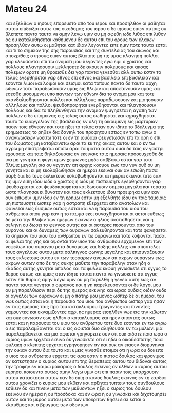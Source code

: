 # Mateu 24
και εξελθων ο ιησους επορευετο απο του ιερου και προσηλθον οι μαθηται αυτου επιδειξαι αυτω τας οικοδομας του ιερου
ο δε ιησους ειπεν αυτοις ου βλεπετε παντα ταυτα va αμην λεγω υμιν ου μη αφεθη ωδε λιθος επι λιθον ος ου καταλυθησεται
καθημενου δε αυτου επι του ορους των ελαιων προσηλθον αυτω οι μαθηται κατ ιδιαν λεγοντες ειπε ημιν ποτε ταυτα εσται και τι το σημειον της σης παρουσιας και της συντελειας του αιωνος
και αποκριθεις ο ιησους ειπεν αυτοις βλεπετε μη τις υμας πλανηση
πολλοι γαρ ελευσονται επι τω ονοματι μου λεγοντες εγω ειμι ο χριστος και πολλους πλανησουσιν
μελλησετε δε ακουειν πολεμους και ακοας πολεμων ορατε μη θροεισθε δει γαρ παντα γενεσθαι αλλ ουπω εστιν το τελος
εγερθησεται γαρ εθνος επι εθνος και βασιλεια επι βασιλειαν και εσονται λιμοι και λοιμοι και σεισμοι κατα τοπους
παντα δε ταυτα αρχη ωδινων
τοτε παραδωσουσιν υμας εις θλιψιν και αποκτενουσιν υμας και εσεσθε μισουμενοι υπο παντων των εθνων δια το ονομα μου
και τοτε σκανδαλισθησονται πολλοι και αλληλους παραδωσουσιν και μισησουσιν αλληλους
και πολλοι ψευδοπροφηται εγερθησονται και πλανησουσιν πολλους
και δια το πληθυνθηναι την ανομιαν ψυγησεται η αγαπη των πολλων
ο δε υπομεινας εις τελος ουτος σωθησεται
και κηρυχθησεται τουτο το ευαγγελιον της βασιλειας εν ολη τη οικουμενη εις μαρτυριον πασιν τοις εθνεσιν και τοτε ηξει το τελος
οταν ουν ιδητε το βδελυγμα της ερημωσεως το ρηθεν δια δανιηλ του προφητου εστως εν τοπω αγιω ο αναγινωσκων νοειτω
τοτε οι εν τη ιουδαια φευγετωσαν επι τα ορη
ο επι του δωματος μη καταβαινετω αραι τα εκ της οικιας αυτου 
και ο εν τω αγρω μη επιστρεψατω οπισω αραι τα ιματια αυτου
ουαι δε ταις εν γαστρι εχουσαις και ταις θηλαζουσαις εν εκειναις ταις ημεραις
προσευχεσθε δε ινα μη γενηται η φυγη υμων χειμωνος μηδε σαββατω 
εσται γαρ τοτε θλιψις μεγαλη οια ου γεγονεν απ αρχης κοσμου εως του νυν ουδ ου μη γενηται
και ει μη εκολοβωθησαν αι ημεραι εκειναι ουκ αν εσωθη πασα σαρξ δια δε τους εκλεκτους κολοβωθησονται αι ημεραι εκειναι
τοτε εαν τις υμιν ειπη ιδου ωδε ο χριστος η ωδε μη πιστευσητε
εγερθησονται γαρ ψευδοχριστοι και ψευδοπροφηται και δωσουσιν σημεια μεγαλα και τερατα ωστε πλανησαι ει δυνατον και τους εκλεκτους
ιδου προειρηκα υμιν 
εαν ουν ειπωσιν υμιν ιδου εν τη ερημω εστιν μη εξελθητε ιδου εν τοις ταμειοις μη πιστευσητε
ωσπερ γαρ η αστραπη εξερχεται απο ανατολων και φαινεται εως δυσμων ουτως εσται και va η παρουσια του υιου του ανθρωπου
οπου γαρ εαν η το πτωμα εκει συναχθησονται οι αετοι
ευθεως δε μετα την θλιψιν των ημερων εκεινων ο ηλιος σκοτισθησεται και η σεληνη ου δωσει το φεγγος αυτης και οι αστερες πεσουνται απο του ουρανου και αι δυναμεις των ουρανων σαλευθησονται 
και τοτε φανησεται το σημειον του υιου του ανθρωπου εν τω ουρανω και τοτε κοψονται πασαι αι φυλαι της γης και οψονται τον υιον του ανθρωπου ερχομενον επι των νεφελων του ουρανου μετα δυναμεως και δοξης πολλης 
και αποστελει τους αγγελους αυτου μετα σαλπιγγος φωνης μεγαλης και επισυναξουσιν τους εκλεκτους αυτου εκ των τεσσαρων ανεμων απ ακρων ουρανων εως ακρων αυτων 
απο δε της συκης μαθετε την παραβολην οταν ηδη ο κλαδος αυτης γενηται απαλος και τα φυλλα εκφυη γινωσκετε οτι εγγυς το θερος 
ουτως και υμεις οταν ιδητε ταυτα παντα va γινωσκετε οτι εγγυς εστιν επι θυραις 
αμην λεγω υμιν ου μη παρελθη η γενεα αυτη εως αν παντα ταυτα γενηται 
ο ουρανος και η γη παρελευσονται οι δε λογοι μου ου μη παρελθωσιν 
περι δε της ημερας εκεινης και ωρας ουδεις οιδεν ουδε οι αγγελοι των ουρανων ει μη ο πατηρ μου μονος 
ωσπερ δε αι ημεραι του νωε ουτως εσται και η παρουσια του υιου του ανθρωπου
ωσπερ γαρ ησαν εν ταις ημεραις ταις προ του κατακλυσμου τρωγοντες και πινοντες γαμουντες και εκγαμιζοντες αχρι ης ημερας εισηλθεν νωε εις την κιβωτον
και ουκ εγνωσαν εως ηλθεν ο κατακλυσμος και ηρεν απαντας ουτως εσται και η παρουσια του υιου του ανθρωπου 
τοτε δυο εσονται εν τω αγρω ο εις παραλαμβανεται και ο εις αφιεται
δυο αληθουσαι εν τω μυλωνι μια παραλαμβανεται και μια αφιεται
γρηγορειτε ουν οτι ουκ οιδατε ποια ωρα ο κυριος υμων ερχεται
εκεινο δε γινωσκετε οτι ει ηδει ο οικοδεσποτης ποια φυλακη ο κλεπτης ερχεται εγρηγορησεν αν και ουκ αν ειασεν διορυγηναι την οικιαν αυτου
δια τουτο και υμεις γινεσθε ετοιμοι οτι η ωρα ου δοκειτε ο υιος του ανθρωπου ερχεται
τις αρα εστιν ο πιστος δουλος και φρονιμος ον κατεστησεν ο κυριος αυτου επι της θεραπειας αυτου του διδοναι αυτοις την τροφην εν καιρω
μακαριος ο δουλος εκεινος ον ελθων ο κυριος αυτου ευρησει ποιουντα ουτως
αμην λεγω υμιν οτι επι πασιν τοις υπαρχουσιν αυτου καταστησει αυτον
εαν δε ειπη ο κακος δουλος εκεινος εν τη καρδια αυτου χρονιζει ο κυριος μου ελθειν
και αρξηται τυπτειν τους συνδουλους εσθιειν δε και πινειν μετα των μεθυοντων
ηξει ο κυριος του δουλου εκεινου εν ημερα η ου προσδοκα και εν ωρα η ου γινωσκει
και διχοτομησει αυτον και το μερος αυτου μετα των υποκριτων θησει εκει εσται ο κλαυθμος και ο βρυγμος των οδοντων

